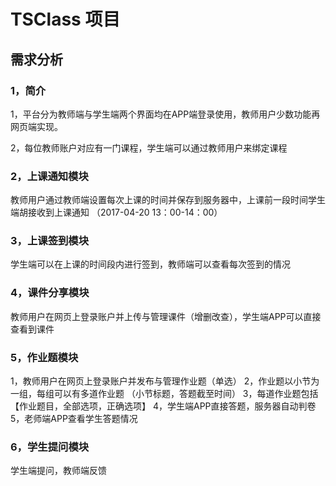 # TSClass 项目

## 需求分析

### 1，简介

1，平台分为教师端与学生端两个界面均在APP端登录使用，教师用户少数功能再网页端实现。

2，每位教师账户对应有一门课程，学生端可以通过教师用户来绑定课程

### 2，上课通知模块

教师用户通过教师端设置每次上课的时间并保存到服务器中，上课前一段时间学生端胡接收到上课通知 （2017-04-20  13：00-14：00）

### 3，上课签到模块

学生端可以在上课的时间段内进行签到，教师端可以查看每次签到的情况

### 4，课件分享模块

教师用户在网页上登录账户并上传与管理课件（增删改查），学生端APP可以直接查看到课件

### 5，作业题模块

1，教师用户在网页上登录账户并发布与管理作业题（单选）
2，作业题以小节为一组，每组可以有多道作业题 （小节标题，答题截至时间）
3，每道作业题包括【作业题目，全部选项，正确选项】
4，学生端APP直接答题，服务器自动判卷
5，老师端APP查看学生答题情况

### 6，学生提问模块

学生端提问，教师端反馈